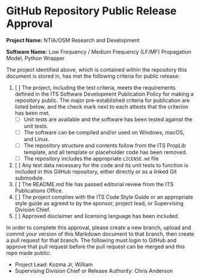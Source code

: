 # GitHub Repository Public Release Approval

**Project Name:** NTIA/OSM Research and Development

**Software Name:** Low Frequency / Medium Frequency (LF/MF) Propagation Model, Python Wrapper

The project identified above, which is contained within the repository this
document is stored in, has met the following criteria for public release:

1. [ ] The project, including the test criteria, meets the requirements defined
in the ITS Software Development Publication Policy for making a repository public.
The major pre-established criteria for publication are listed below, and the check
mark next to each attests that the criterion has been met.
    * [ ] Unit tests are available and the software has been tested against the unit tests.
    * [ ] The software can be compiled and/or used on Windows, macOS, and Linux.
    * [ ] The repository structure and contents follow from the ITS PropLib template, and
    all template or placeholder code has been removed.
    * [ ] The repository includes the appropriate `LICENSE.md` file
2. [ ] Any test data necessary for the code and its unit tests to function is included in this
GitHub repository, either directly or as a linked Git submodule.
3. [ ] The README.md file has passed editorial review from the ITS Publications Office.
4. [ ] The project complies with the ITS Code Style Guide or an appropriate style
guide as agreed to by the sponsor, project lead, or Supervising Division Chief.
5. [ ] Approved disclaimer and licensing language has been included.

In order to complete this approval, please create a new branch, upload and commit
your version of this Markdown document to that branch, then create a pull request
for that branch. The following must login to GitHub and approve that pull request
before the pull request can be merged and this repo made public:

* Project Lead: Kozma Jr, William
* Supervising Division Chief or Release Authority: Chris Anderson
